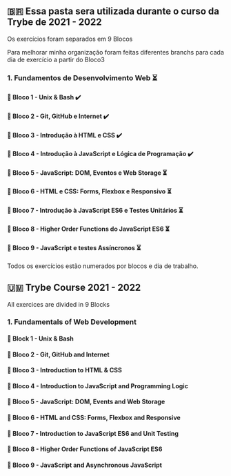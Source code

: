 ## :brazil: Essa pasta sera utilizada durante o curso da Trybe de 2021 - 2022

Os exercícios foram separados em 9 Blocos

Para melhorar minha organização foram feitas diferentes branchs para cada dia de exercício a partir do Bloco3

### 1. Fundamentos de Desenvolvimento Web :hourglass_flowing_sand:

####  :pushpin: Bloco 1 - Unix & Bash :heavy_check_mark:

####  :pushpin: Bloco 2 - Git, GitHub e Internet :heavy_check_mark:

####  :pushpin: Bloco 3 - Introdução à HTML e CSS :heavy_check_mark:

####  :pushpin: Bloco 4 - Introdução à JavaScript e Lógica de Programação :heavy_check_mark:

####  :pushpin: Bloco 5 - JavaScript: DOM, Eventos e Web Storage :hourglass_flowing_sand:

####  :pushpin: Bloco 6 - HTML e CSS: Forms, Flexbox e Responsivo :hourglass_flowing_sand:

####  :pushpin: Bloco 7 - Introdução à JavaScript ES6 e Testes Unitários :hourglass_flowing_sand:

####  :pushpin: Bloco 8 - Higher Order Functions do JavaScript ES6 :hourglass_flowing_sand:

####  :pushpin: Bloco 9 - JavaScript e testes Assíncronos :hourglass_flowing_sand:


Todos os exercícios estão numerados por blocos e dia de trabalho.

## :us_outlying_islands: Trybe Course 2021 - 2022

All exercices are divided in 9 Blocks

### 1. Fundamentals of Web Development

####  :pushpin: Block 1 - Unix & Bash 

####  :pushpin: Bloco 2 - Git, GitHub and Internet 

####  :pushpin: Bloco 3 - Introduction to HTML & CSS 

####  :pushpin: Bloco 4 - Introduction to JavaScript and Programming Logic

####  :pushpin: Bloco 5 - JavaScript: DOM, Events and Web Storage

####  :pushpin: Bloco 6 - HTML and CSS: Forms, Flexbox and Responsive 

####  :pushpin: Bloco 7 - Introduction to JavaScript ES6 and Unit Testing

####  :pushpin: Bloco 8 - Higher Order Functions of JavaScript ES6

####  :pushpin: Bloco 9 - JavaScript and Asynchronous JavaScript


